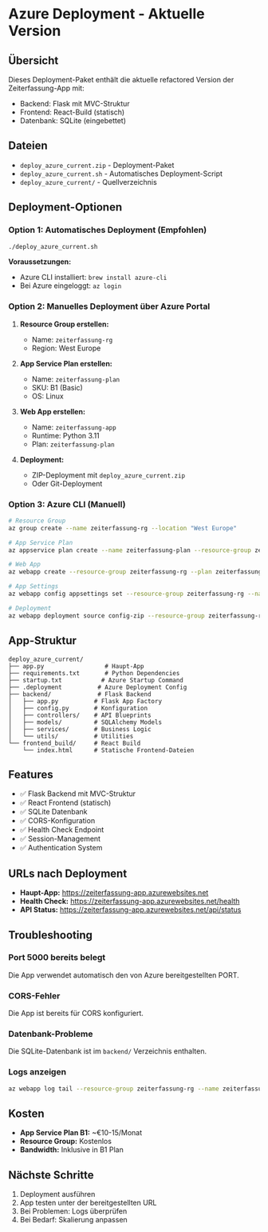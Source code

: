 # Azure Deployment - Aktuelle Version

## Übersicht
Dieses Deployment-Paket enthält die aktuelle refactored Version der Zeiterfassung-App mit:
- Backend: Flask mit MVC-Struktur
- Frontend: React-Build (statisch)
- Datenbank: SQLite (eingebettet)

## Dateien
- `deploy_azure_current.zip` - Deployment-Paket
- `deploy_azure_current.sh` - Automatisches Deployment-Script
- `deploy_azure_current/` - Quellverzeichnis

## Deployment-Optionen

### Option 1: Automatisches Deployment (Empfohlen)
```bash
./deploy_azure_current.sh
```

**Voraussetzungen:**
- Azure CLI installiert: `brew install azure-cli`
- Bei Azure eingeloggt: `az login`

### Option 2: Manuelles Deployment über Azure Portal

1. **Resource Group erstellen:**
   - Name: `zeiterfassung-rg`
   - Region: West Europe

2. **App Service Plan erstellen:**
   - Name: `zeiterfassung-plan`
   - SKU: B1 (Basic)
   - OS: Linux

3. **Web App erstellen:**
   - Name: `zeiterfassung-app`
   - Runtime: Python 3.11
   - Plan: `zeiterfassung-plan`

4. **Deployment:**
   - ZIP-Deployment mit `deploy_azure_current.zip`
   - Oder Git-Deployment

### Option 3: Azure CLI (Manuell)
```bash
# Resource Group
az group create --name zeiterfassung-rg --location "West Europe"

# App Service Plan
az appservice plan create --name zeiterfassung-plan --resource-group zeiterfassung-rg --sku B1 --is-linux

# Web App
az webapp create --resource-group zeiterfassung-rg --plan zeiterfassung-plan --name zeiterfassung-app --runtime "PYTHON|3.11"

# App Settings
az webapp config appsettings set --resource-group zeiterfassung-rg --name zeiterfassung-app --settings SCM_DO_BUILD_DURING_DEPLOYMENT=true PYTHON_VERSION=3.11

# Deployment
az webapp deployment source config-zip --resource-group zeiterfassung-rg --name zeiterfassung-app --src deploy_azure_current.zip
```

## App-Struktur
```
deploy_azure_current/
├── app.py                 # Haupt-App
├── requirements.txt       # Python Dependencies
├── startup.txt           # Azure Startup Command
├── .deployment          # Azure Deployment Config
├── backend/             # Flask Backend
│   ├── app.py          # Flask App Factory
│   ├── config.py       # Konfiguration
│   ├── controllers/    # API Blueprints
│   ├── models/         # SQLAlchemy Models
│   ├── services/       # Business Logic
│   └── utils/          # Utilities
└── frontend_build/     # React Build
    └── index.html      # Statische Frontend-Dateien
```

## Features
- ✅ Flask Backend mit MVC-Struktur
- ✅ React Frontend (statisch)
- ✅ SQLite Datenbank
- ✅ CORS-Konfiguration
- ✅ Health Check Endpoint
- ✅ Session-Management
- ✅ Authentication System

## URLs nach Deployment
- **Haupt-App:** https://zeiterfassung-app.azurewebsites.net
- **Health Check:** https://zeiterfassung-app.azurewebsites.net/health
- **API Status:** https://zeiterfassung-app.azurewebsites.net/api/status

## Troubleshooting

### Port 5000 bereits belegt
Die App verwendet automatisch den von Azure bereitgestellten PORT.

### CORS-Fehler
Die App ist bereits für CORS konfiguriert.

### Datenbank-Probleme
Die SQLite-Datenbank ist im `backend/` Verzeichnis enthalten.

### Logs anzeigen
```bash
az webapp log tail --resource-group zeiterfassung-rg --name zeiterfassung-app
```

## Kosten
- **App Service Plan B1:** ~€10-15/Monat
- **Resource Group:** Kostenlos
- **Bandwidth:** Inklusive in B1 Plan

## Nächste Schritte
1. Deployment ausführen
2. App testen unter der bereitgestellten URL
3. Bei Problemen: Logs überprüfen
4. Bei Bedarf: Skalierung anpassen 